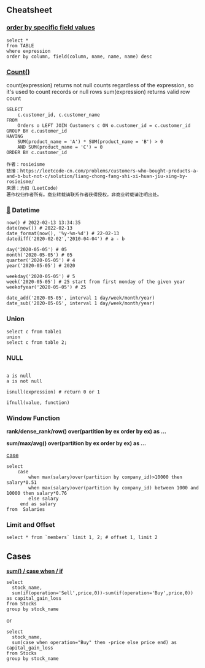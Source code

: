 ## Cheatsheet

### [order by specific field values](https://github.com/waqar3/CodeSignal-Databases/blob/86ed893c93dccd8f954f696978302acd4c56e51e/10-mischievousNephews/mischievousNephews.sql)
```mysql
select *
from TABLE
where expression
order by column, field(column, name, name, name) desc
```

### [Count()](https://www.cnblogs.com/zhuchenglin/p/12077989.html)
count(expression) returns not null counts regardless of the expression, so it's used to count records or null rows
sum(expression) returns valid row count
```mysql
SELECT
    c.customer_id, c.customer_name
FROM
    Orders o LEFT JOIN Customers c ON o.customer_id = c.customer_id
GROUP BY c.customer_id
HAVING
    SUM(product_name = 'A') * SUM(product_name = 'B') > 0
    AND SUM(product_name = 'C') = 0
ORDER BY c.customer_id

作者：rosieisme
链接：https://leetcode-cn.com/problems/customers-who-bought-products-a-and-b-but-not-c/solution/liang-chong-fang-shi-xi-huan-jiu-xing-by-rosieisme/
来源：力扣（LeetCode）
著作权归作者所有。商业转载请联系作者获得授权，非商业转载请注明出处。
```

### [🔗](https://www.mysqltutorial.org/mysql-date/) Datetime
```mysql
now() # 2022-02-13 13:34:35
date(now()) # 2022-02-13
date_format(now(), '%y-%m-%d') # 22-02-13
datediff('2020-02-02','2010-04-04') # a - b

day('2020-05-05') # 05
month('2020-05-05') # 05
quarter('2020-05-05') # 4
year('2020-05-05') # 2020

weekday('2020-05-05') # 5 
week('2020-05-05') # 25 start from first monday of the given year
weekofyear('2020-05-05') # 25

date_add('2020-05-05', interval 1 day/week/month/year)
date_sub('2020-05-05', interval 1 day/week/month/year)
```
### Union
```mysql
select c from table1
union
select c from table 2;
```
### NULL
```mysql

a is null
a is not null

isnull(expression) # return 0 or 1

ifnull(value, function)
```

### Window Function

**rank/dense_rank/row() over(partition by ex order by ex) as ...**

**sum/max/avg() over(partition by ex order by ex) as ...**

[case](https://leetcode-cn.com/problems/calculate-salaries/solution/xiao-bai-si-lu-zhi-jie-qiu-chu-lai-jiu-x-0xlg/)
```mysql
select
    case 
        when max(salary)over(partition by company_id)>10000 then salary*0.51
        when max(salary)over(partition by company_id) between 1000 and 10000 then salary*0.76
        else salary 
     end as salary
from  Salaries
```

### Limit and Offset
```mysql
select * from `members` limit 1, 2; # offset 1, limit 2
```
## Cases
**[sum() / case when / if](https://leetcode-cn.com/problems/capital-gainloss/)**
```mysql
select 
  stock_name, 
  sum(if(operation='Sell',price,0))-sum(if(operation='Buy',price,0)) as capital_gain_loss 
from Stocks
group by stock_name
```
or
```mysql
select  
  stock_name, 
  sum(case when operation="Buy" then -price else price end) as capital_gain_loss
from Stocks 
group by stock_name
```

